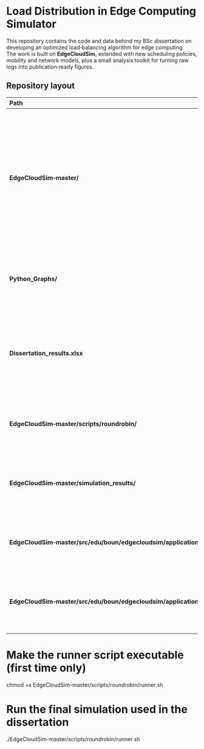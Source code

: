 # Load Distribution in Edge Computing Simulator

This repository contains the code and data behind my BSc dissertation on developing an optimized load‑balancing algorithm for edge computing.  
The work is built on **EdgeCloudSim**, extended with new scheduling policies, mobility and network models, plus a small analysis toolkit for turning raw logs into publication‑ready figures.

## Repository layout

| Path | Description |
| :--- | :--- |
| **EdgeCloudSim‑master/** | The complete, final state of the simulator including custom Java classes for the Round‑Robin, Least‑Loaded and Hybrid orchestrators, the scenario factory, and modified network and mobility modules. |
| **Python_Graphs/** | Lightweight Python scripts used to generate the graphs used in the dissertation report. |
| **Dissertation_results.xlsx** | A single spreadsheet that collects the summarised results from all simulation runs and find the mean values for all the iterations |
| **EdgeCloudSim‑master/scripts/roundrobin/** | In this folder the different configuration files are located and the runner shell file. |
| **EdgeCloudSim‑master/simulation_results/** | Output directory containing the results of every scenario and all their iterations. |
| **EdgeCloudSim‑master/src/edu/boun/edgecloudsim/applications/RR2** | Contains all the orchestrator and extended modules needed to run the simulator |
| **EdgeCloudSim‑master/src/edu/boun/edgecloudsim/applications/RR2/tests/** | JUnit test suite validating the new scheduling components and helper classes. |

# Make the runner script executable (first time only)
chmod +x EdgeCloudSim-master/scripts/roundrobin/runner.sh

# Run the final simulation used in the dissertation
./EdgeCloudSim-master/scripts/roundrobin/runner.sh
